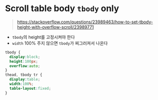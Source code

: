 # Scroll table body `tbody` only
> https://stackoverflow.com/questions/23989463/how-to-set-tbody-height-with-overflow-scroll/23989771

- `tbody`의 height를 고정시켜야 한다
- `width` 100% 주지 않으면 `tbody`가 찌그러져서 나온다

```css
tbody {
  display:block;
  height:100px;
  overflow:auto;
}
thead, tbody tr {
  display:table;
  width:100%;
  table-layout:fixed;
}
```
